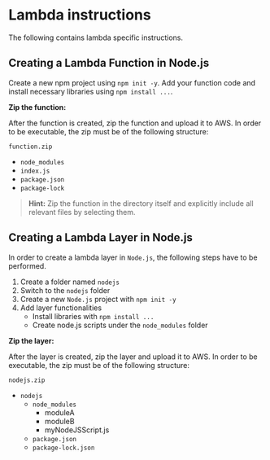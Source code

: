 # Lambda instructions

The following contains lambda specific instructions.

## Creating a Lambda Function in Node.js

Create a new npm project using `npm init -y`. Add your function code and install necessary libraries using `npm install ...`.

**Zip the function:**

After the function is created, zip the function and upload it to AWS. In order to be executable, the zip must be of the following structure:

`function.zip`
- `node_modules`
- `index.js`
- `package.json`
- `package-lock`

> **Hint:** Zip the function in the directory itself and explicitly include all relevant files by selecting them.

## Creating a Lambda Layer in Node.js

In order to create a lambda layer in `Node.js`, the following steps have to be performed.

1. Create a folder named `nodejs`
2. Switch to the `nodejs` folder
3. Create a new `Node.js` project with `npm init -y`
4. Add layer functionalities
    - Install libraries with `npm install ...`
    - Create node.js scripts under the `node_modules` folder

**Zip the layer:**

After the layer is created, zip the layer and upload it to AWS. In order to be executable, the zip must be of the following structure:

`nodejs.zip`
- `nodejs`
  - `node_modules`
    - moduleA
    - moduleB
    - myNodeJSScript.js
  - `package.json`
  - `package-lock.json`
